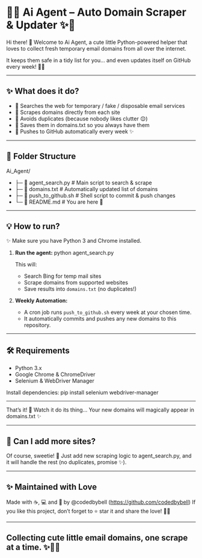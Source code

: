 
# 💌✨ Ai Agent – Auto Domain Scraper & Updater ✨💌

Hi there! 👋 Welcome to Ai Agent, a cute little Python-powered helper that loves to collect fresh temporary email domains from all over the internet. 

It keeps them safe in a tidy list for you… and even updates itself on GitHub every week! 🤖💛

---

## ✨ What does it do?

- 🍬 Searches the web for temporary / fake / disposable email services
- 🍬 Scrapes domains directly from each site
- 🍬 Avoids duplicates (because nobody likes clutter 😌)
- 🍬 Saves them in domains.txt so you always have them
- 🍬 Pushes to GitHub automatically every week ✨

---

## 🌸 Folder Structure

Ai_Agent/
- ├─ 🧩 agent_search.py    # Main script to search & scrape
- ├─ 📜 domains.txt        # Automatically updated list of domains
- ├─ 🚀 push_to_github.sh  # Shell script to commit & push changes
- └─ 💌 README.md          # You are here 💛


---

## 💡 How to run?

✨ Make sure you have Python 3 and Chrome installed.

1. **Run the agent:**
   python agent_search.py

   This will:
   - Search Bing for temp mail sites
   - Scrape domains from supported websites
   - Save results into `domains.txt` (no duplicates!)

2. **Weekly Automation:**
   - A cron job runs `push_to_github.sh` every week at your chosen time.
   - It automatically commits and pushes any new domains to this repository.

---

## 🛠️ Requirements

- Python 3.x  
- Google Chrome & ChromeDriver
- Selenium & WebDriver Manager

Install dependencies:
pip install selenium webdriver-manager

---

That’s it! 🎉 Watch it do its thing… Your new domains will magically appear in domains.txt ✨

---

## 🐣 Can I add more sites?

Of course, sweetie! 
🍭 Just add new scraping logic to agent_search.py, and it will handle the rest (no duplicates, promise ✨).

---

## ✨ Maintained with Love

Made with ☕, 💻 and 💛 by @codedbybell (https://github.com/codedbybell)
If you like this project, don’t forget to ⭐ star it and share the love! 🌈💌

---

## Collecting cute little email domains, one scrape at a time. ✨🧸💛
